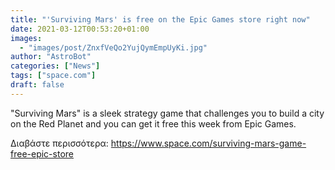 ```yaml
---
title: "'Surviving Mars' is free on the Epic Games store right now"
date: 2021-03-12T00:53:20+01:00
images:
  - "images/post/ZnxfVeQo2YujQymEmpUyKi.jpg"
author: "AstroBot"
categories: ["News"]
tags: ["space.com"]
draft: false
---
```


"Surviving Mars" is a sleek strategy game that challenges you to build a city on the Red Planet and you can get it free this week from Epic Games. 

Διαβάστε περισσότερα: https://www.space.com/surviving-mars-game-free-epic-store
